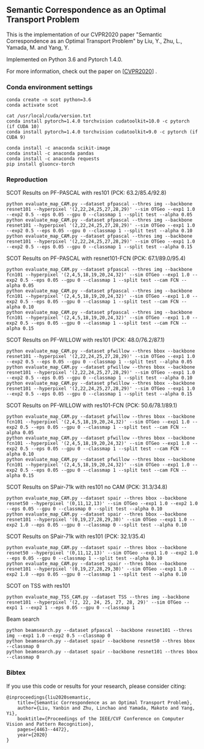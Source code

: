 ## Semantic Correspondence as an Optimal Transport Problem

This is the implementation of our CVPR2020 paper "Semantic Correspondence as an Optimal Transport Problem" by Liu, Y.,
Zhu, L., Yamada, M. and Yang, Y.

Implemented on Python 3.6 and Pytorch 1.4.0.

For more information, check out the paper
on [[CVPR2020](https://openaccess.thecvf.com/content_CVPR_2020/papers/Liu_Semantic_Correspondence_as_an_Optimal_Transport_Problem_CVPR_2020_paper.pdf)]
.

### Conda environment settings

    conda create -n scot python=3.6
    conda activate scot

    cat /usr/local/cuda/version.txt
    conda install pytorch=1.4.0 torchvision cudatoolkit=10.0 -c pytorch (if CUDA 10) 
    conda install pytorch=1.4.0 torchvision cudatoolkit=9.0 -c pytorch (if CUDA 9) 
    
    conda install -c anaconda scikit-image
    conda install -c anaconda pandas
    conda install -c anaconda requests
    pip install gluoncv-torch

### Reproduction

SCOT Results on PF-PASCAL with res101 (PCK: 63.2/85.4/92.8)

    python evaluate_map_CAM.py --dataset pfpascal --thres img --backbone resnet101 --hyperpixel '(2,22,24,25,27,28,29)' --sim OTGeo --exp1 1.0 --exp2 0.5 --eps 0.05 --gpu 0 --classmap 1 --split test --alpha 0.05
    python evaluate_map_CAM.py --dataset pfpascal --thres img --backbone resnet101 --hyperpixel '(2,22,24,25,27,28,29)' --sim OTGeo --exp1 1.0 --exp2 0.5 --eps 0.05 --gpu 0 --classmap 1 --split test --alpha 0.10
    python evaluate_map_CAM.py --dataset pfpascal --thres img --backbone resnet101 --hyperpixel '(2,22,24,25,27,28,29)' --sim OTGeo --exp1 1.0 --exp2 0.5 --eps 0.05 --gpu 0 --classmap 1 --split test --alpha 0.15

SCOT Results on PF-PASCAL with resnet101-FCN (PCK: 67.1/89.0/95.4)

    python evaluate_map_CAM.py --dataset pfpascal --thres img --backbone fcn101 --hyperpixel '(2,4,5,18,19,20,24,32)' --sim OTGeo --exp1 1.0 --exp2 0.5 --eps 0.05 --gpu 0 --classmap 1 --split test --cam FCN --alpha 0.05
    python evaluate_map_CAM.py --dataset pfpascal --thres img --backbone fcn101 --hyperpixel '(2,4,5,18,19,20,24,32)' --sim OTGeo --exp1 1.0 --exp2 0.5 --eps 0.05 --gpu 0 --classmap 1 --split test --cam FCN --alpha 0.10
    python evaluate_map_CAM.py --dataset pfpascal --thres img --backbone fcn101 --hyperpixel '(2,4,5,18,19,20,24,32)' --sim OTGeo --exp1 1.0 --exp2 0.5 --eps 0.05 --gpu 0 --classmap 1 --split test --cam FCN --alpha 0.15

SCOT Results on PF-WILLOW with res101 (PCK: 48.0/76.2/87.1)

    python evaluate_map_CAM.py --dataset pfwillow --thres bbox --backbone resnet101 --hyperpixel '(2,22,24,25,27,28,29)' --sim OTGeo --exp1 1.0 --exp2 0.5 --eps 0.05 --gpu 0 --classmap 1 --split test --alpha 0.05
    python evaluate_map_CAM.py --dataset pfwillow --thres bbox --backbone resnet101 --hyperpixel '(2,22,24,25,27,28,29)' --sim OTGeo --exp1 1.0 --exp2 0.5 --eps 0.05 --gpu 0 --classmap 1 --split test --alpha 0.10
    python evaluate_map_CAM.py --dataset pfwillow --thres bbox --backbone resnet101 --hyperpixel '(2,22,24,25,27,28,29)' --sim OTGeo --exp1 1.0 --exp2 0.5 --eps 0.05 --gpu 0 --classmap 1 --split test --alpha 0.15

SCOT Results on PF-WILLOW with res101-FCN (PCK: 50.6/78.1/89.1)

    python evaluate_map_CAM.py --dataset pfwillow --thres bbox --backbone fcn101 --hyperpixel '(2,4,5,18,19,20,24,32)' --sim OTGeo --exp1 1.0 --exp2 0.5 --eps 0.05 --gpu 0 --classmap 1 --split test --cam FCN --alpha 0.05
    python evaluate_map_CAM.py --dataset pfwillow --thres bbox --backbone fcn101 --hyperpixel '(2,4,5,18,19,20,24,32)' --sim OTGeo --exp1 1.0 --exp2 0.5 --eps 0.05 --gpu 0 --classmap 1 --split test --cam FCN --alpha 0.10
    python evaluate_map_CAM.py --dataset pfwillow --thres bbox --backbone fcn101 --hyperpixel '(2,4,5,18,19,20,24,32)' --sim OTGeo --exp1 1.0 --exp2 0.5 --eps 0.05 --gpu 0 --classmap 1 --split test --cam FCN --alpha 0.15

SCOT Results on SPair-71k with res101 no CAM (PCK: 31.3/34.8)

    python evaluate_map_CAM.py --dataset spair --thres bbox --backbone resnet50 --hyperpixel '(0,11,12,13)' --sim OTGeo --exp1 1.0 --exp2 1.0 --eps 0.05 --gpu 0 --classmap 0 --split test --alpha 0.10
    python evaluate_map_CAM.py --dataset spair --thres bbox --backbone resnet101 --hyperpixel '(0,19,27,28,29,30)' --sim OTGeo --exp1 1.0 --exp2 1.0 --eps 0.05 --gpu 0 --classmap 0 --split test --alpha 0.10

SCOT Results on SPair-71k with res101 (PCK: 32.1/35.4)

    python evaluate_map_CAM.py --dataset spair --thres bbox --backbone resnet50 --hyperpixel '(0,11,12,13)' --sim OTGeo --exp1 1.0 --exp2 1.0 --eps 0.05 --gpu 0 --classmap 1 --split test --alpha 0.10
    python evaluate_map_CAM.py --dataset spair --thres bbox --backbone resnet101 --hyperpixel '(0,19,27,28,29,30)' --sim OTGeo --exp1 1.0 --exp2 1.0 --eps 0.05 --gpu 0 --classmap 1 --split test --alpha 0.10

SCOT on TSS with res101

    python evaluate_map_TSS_CAM.py --dataset TSS --thres img --backbone resnet101 --hyperpixel '(2, 22, 24, 25, 27, 28, 29)' --sim OTGeo --exp1 1 --exp2 1 --eps 0.05 --gpu 0 --classmap 1

Beam search

    python beamsearch.py --dataset pfpascal --backbone resnet101 --thres img --exp1 1.0 --exp2 0.5 --classmap 0
    python beamsearch.py --dataset spair --backbone resnet50 --thres bbox --classmap 0
    python beamsearch.py --dataset spair --backbone resnet101 --thres bbox --classmap 0

### Bibtex

If you use this code or results for your research, please consider citing:

````
@inproceedings{liu2020semantic,
    title={Semantic Correspondence as an Optimal Transport Problem},
    author={Liu, Yanbin and Zhu, Linchao and Yamada, Makoto and Yang, Yi},
    booktitle={Proceedings of the IEEE/CVF Conference on Computer Vision and Pattern Recognition},
    pages={4463--4472},
    year={2020}
}
````
